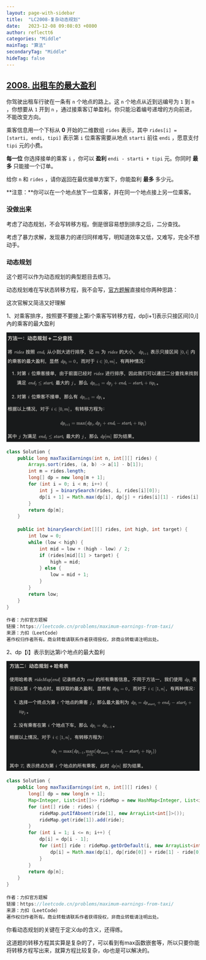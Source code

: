 ```yaml
---
layout: page-with-sidebar
title:  "LC2008-复杂动态规划"
date:   2023-12-08 09:08:03 +0800
author: reflectt6
categories: "Middle"
mainTag: "算法"
secondaryTag: "Middle"
hideTag: false
---
```


## [2008. 出租车的最大盈利](https://leetcode.cn/problems/maximum-earnings-from-taxi/)

你驾驶出租车行驶在一条有 `n` 个地点的路上。这 `n` 个地点从近到远编号为 `1` 到 `n` ，你想要从 `1` 开到 `n` ，通过接乘客订单盈利。你只能沿着编号递增的方向前进，不能改变方向。

乘客信息用一个下标从 **0** 开始的二维数组 `rides` 表示，其中 `rides[i] = [starti, endi, tipi]` 表示第 `i` 位乘客需要从地点 `starti` 前往 `endi` ，愿意支付 `tipi` 元的小费。

**每一位** 你选择接单的乘客 `i` ，你可以 **盈利** `endi - starti + tipi` 元。你同时 **最多** 只能接一个订单。

给你 `n` 和 `rides` ，请你返回在最优接单方案下，你能盈利 **最多** 多少元。

**注意：**你可以在一个地点放下一位乘客，并在同一个地点接上另一位乘客。



### 没做出来

考虑了动态规划，不会写转移方程。倒是很容易想到排序之后，二分查找。

考虑了暴力求解，发现暴力的递归同样难写，明知道效率又低，又难写，完全不想动手。



### 动态规划

这个题可以作为动态规划的典型题目去练习。

动态规划难在写状态转移方程，我不会写，[官方题解](https://leetcode.cn/problems/maximum-earnings-from-taxi/solutions/2555814/chu-zu-che-de-zui-da-ying-li-by-leetcode-ol41/)直接给你两种思路：

这次官解又简洁又好理解

1、对乘客排序，按照要不要接上第i个乘客写转移方程，dp[i+1]表示只接区间[0,i]內的乘客的最大盈利

![image-20231208105809728](/assets/images/2023-12-08-LC2008-复杂动态规划//image-20231208105809728.png)

```java
class Solution {
    public long maxTaxiEarnings(int n, int[][] rides) {
        Arrays.sort(rides, (a, b) -> a[1] - b[1]);
        int m = rides.length;
        long[] dp = new long[m + 1];
        for (int i = 0; i < m; i++) {
            int j = binarySearch(rides, i, rides[i][0]);
            dp[i + 1] = Math.max(dp[i], dp[j] + rides[i][1] - rides[i][0] + rides[i][2]);
        }
        return dp[m];
    }

    public int binarySearch(int[][] rides, int high, int target) {
        int low = 0;
        while (low < high) {
            int mid = low + (high - low) / 2;
            if (rides[mid][1] > target) {
                high = mid;
            } else {
                low = mid + 1;
            }
        }
        return low;
    }
}

作者：力扣官方题解
链接：https://leetcode.cn/problems/maximum-earnings-from-taxi/
来源：力扣（LeetCode）
著作权归作者所有。商业转载请联系作者获得授权，非商业转载请注明出处。
```

2、dp【i】表示到达第i个地点的最大盈利

![image-20231208105903381](/assets/images/2023-12-08-LC2008-复杂动态规划//image-20231208105903381.png)

```java
class Solution {
    public long maxTaxiEarnings(int n, int[][] rides) {
        long[] dp = new long[n + 1];
        Map<Integer, List<int[]>> rideMap = new HashMap<Integer, List<int[]>>();
        for (int[] ride : rides) {
            rideMap.putIfAbsent(ride[1], new ArrayList<int[]>());
            rideMap.get(ride[1]).add(ride);
        }
        for (int i = 1; i <= n; i++) {
            dp[i] = dp[i - 1];
            for (int[] ride : rideMap.getOrDefault(i, new ArrayList<int[]>())) {
                dp[i] = Math.max(dp[i], dp[ride[0]] + ride[1] - ride[0] + ride[2]);
            }
        }
        return dp[n];
    }
}

作者：力扣官方题解
链接：https://leetcode.cn/problems/maximum-earnings-from-taxi/
来源：力扣（LeetCode）
著作权归作者所有。商业转载请联系作者获得授权，非商业转载请注明出处。
```



你看动态规划的关键在于定义dp的含义，还得练。

这道题的转移方程其实算是复杂的了，可以看到有max函数嵌套等，所以只要你能将转移方程写出来，就算方程比较复杂，dp也是可以解决的。


